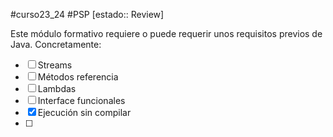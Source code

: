 #curso23_24 #PSP [estado:: Review] 

Este módulo formativo requiere o puede requerir unos requisitos previos de Java. Concretamente:
+ [ ] Streams
+ [ ] Métodos referencia
+ [ ] Lambdas
+ [ ] Interface funcionales
+ [x] Ejecución sin compilar
+ [ ] 